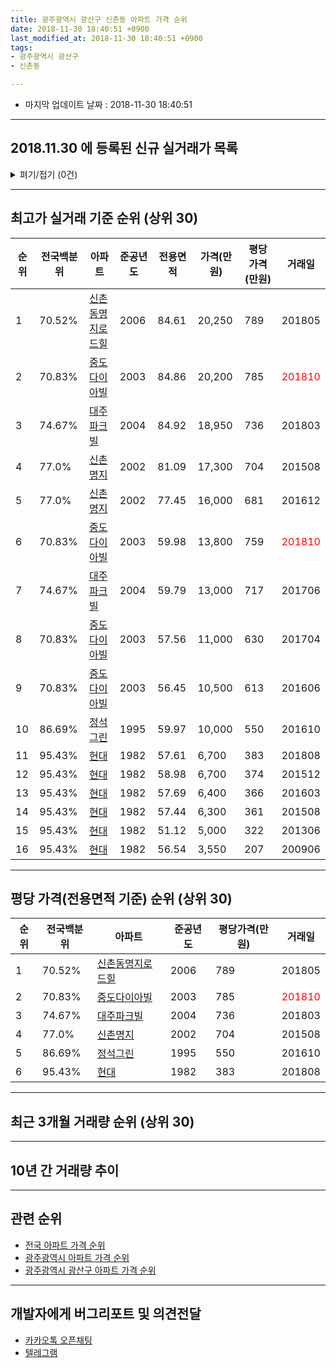 ```yaml
---
title: 광주광역시 광산구 신촌동 아파트 가격 순위
date: 2018-11-30 18:40:51 +0900
last_modified_at: 2018-11-30 18:40:51 +0900
tags:
- 광주광역시 광산구
- 신촌동

---
```


* 마지막 업데이트 날짜 : 2018-11-30 18:40:51

---

## 2018.11.30 에 등록된 신규 실거래가 목록

<details>
<summary>펴기/접기 (0건)</summary>
<div markdown="1">

|아파트|전국백분위|준공년도|전용면적|가격(만원)|평당가격(만원)|거래일|
|---|---|---|---|---|---|---|
|없음|||||||


</div>
</details>

---

## 최고가 실거래 기준 순위 (상위 30)


|순위|전국백분위|아파트|준공년도|전용면적|가격(만원)|평당가격(만원)|거래일|
|---|---|---|---|---|---|---|---|
|1|70.52%|[신촌동명지로드힐](https://search.naver.com/search.naver?query=%EA%B4%91%EC%A3%BC%EA%B4%91%EC%97%AD%EC%8B%9C+%EA%B4%91%EC%82%B0%EA%B5%AC+%EC%8B%A0%EC%B4%8C%EB%8F%99+%EC%8B%A0%EC%B4%8C%EB%8F%99%EB%AA%85%EC%A7%80%EB%A1%9C%EB%93%9C%ED%9E%90)|2006|84.61|20,250|789|201805|
|2|70.83%|[중도다이아빌](https://search.naver.com/search.naver?query=%EA%B4%91%EC%A3%BC%EA%B4%91%EC%97%AD%EC%8B%9C+%EA%B4%91%EC%82%B0%EA%B5%AC+%EC%8B%A0%EC%B4%8C%EB%8F%99+%EC%A4%91%EB%8F%84%EB%8B%A4%EC%9D%B4%EC%95%84%EB%B9%8C)|2003|84.86|20,200|785|<span style="color:red">201810</span>|
|3|74.67%|[대주파크빌](https://search.naver.com/search.naver?query=%EA%B4%91%EC%A3%BC%EA%B4%91%EC%97%AD%EC%8B%9C+%EA%B4%91%EC%82%B0%EA%B5%AC+%EC%8B%A0%EC%B4%8C%EB%8F%99+%EB%8C%80%EC%A3%BC%ED%8C%8C%ED%81%AC%EB%B9%8C)|2004|84.92|18,950|736|201803|
|4|77.0%|[신촌명지](https://search.naver.com/search.naver?query=%EA%B4%91%EC%A3%BC%EA%B4%91%EC%97%AD%EC%8B%9C+%EA%B4%91%EC%82%B0%EA%B5%AC+%EC%8B%A0%EC%B4%8C%EB%8F%99+%EC%8B%A0%EC%B4%8C%EB%AA%85%EC%A7%80)|2002|81.09|17,300|704|201508|
|5|77.0%|[신촌명지](https://search.naver.com/search.naver?query=%EA%B4%91%EC%A3%BC%EA%B4%91%EC%97%AD%EC%8B%9C+%EA%B4%91%EC%82%B0%EA%B5%AC+%EC%8B%A0%EC%B4%8C%EB%8F%99+%EC%8B%A0%EC%B4%8C%EB%AA%85%EC%A7%80)|2002|77.45|16,000|681|201612|
|6|70.83%|[중도다이아빌](https://search.naver.com/search.naver?query=%EA%B4%91%EC%A3%BC%EA%B4%91%EC%97%AD%EC%8B%9C+%EA%B4%91%EC%82%B0%EA%B5%AC+%EC%8B%A0%EC%B4%8C%EB%8F%99+%EC%A4%91%EB%8F%84%EB%8B%A4%EC%9D%B4%EC%95%84%EB%B9%8C)|2003|59.98|13,800|759|<span style="color:red">201810</span>|
|7|74.67%|[대주파크빌](https://search.naver.com/search.naver?query=%EA%B4%91%EC%A3%BC%EA%B4%91%EC%97%AD%EC%8B%9C+%EA%B4%91%EC%82%B0%EA%B5%AC+%EC%8B%A0%EC%B4%8C%EB%8F%99+%EB%8C%80%EC%A3%BC%ED%8C%8C%ED%81%AC%EB%B9%8C)|2004|59.79|13,000|717|201706|
|8|70.83%|[중도다이아빌](https://search.naver.com/search.naver?query=%EA%B4%91%EC%A3%BC%EA%B4%91%EC%97%AD%EC%8B%9C+%EA%B4%91%EC%82%B0%EA%B5%AC+%EC%8B%A0%EC%B4%8C%EB%8F%99+%EC%A4%91%EB%8F%84%EB%8B%A4%EC%9D%B4%EC%95%84%EB%B9%8C)|2003|57.56|11,000|630|201704|
|9|70.83%|[중도다이아빌](https://search.naver.com/search.naver?query=%EA%B4%91%EC%A3%BC%EA%B4%91%EC%97%AD%EC%8B%9C+%EA%B4%91%EC%82%B0%EA%B5%AC+%EC%8B%A0%EC%B4%8C%EB%8F%99+%EC%A4%91%EB%8F%84%EB%8B%A4%EC%9D%B4%EC%95%84%EB%B9%8C)|2003|56.45|10,500|613|201606|
|10|86.69%|[정석그린](https://search.naver.com/search.naver?query=%EA%B4%91%EC%A3%BC%EA%B4%91%EC%97%AD%EC%8B%9C+%EA%B4%91%EC%82%B0%EA%B5%AC+%EC%8B%A0%EC%B4%8C%EB%8F%99+%EC%A0%95%EC%84%9D%EA%B7%B8%EB%A6%B0)|1995|59.97|10,000|550|201610|
|11|95.43%|[현대](https://search.naver.com/search.naver?query=%EA%B4%91%EC%A3%BC%EA%B4%91%EC%97%AD%EC%8B%9C+%EA%B4%91%EC%82%B0%EA%B5%AC+%EC%8B%A0%EC%B4%8C%EB%8F%99+%ED%98%84%EB%8C%80)|1982|57.61|6,700|383|201808|
|12|95.43%|[현대](https://search.naver.com/search.naver?query=%EA%B4%91%EC%A3%BC%EA%B4%91%EC%97%AD%EC%8B%9C+%EA%B4%91%EC%82%B0%EA%B5%AC+%EC%8B%A0%EC%B4%8C%EB%8F%99+%ED%98%84%EB%8C%80)|1982|58.98|6,700|374|201512|
|13|95.43%|[현대](https://search.naver.com/search.naver?query=%EA%B4%91%EC%A3%BC%EA%B4%91%EC%97%AD%EC%8B%9C+%EA%B4%91%EC%82%B0%EA%B5%AC+%EC%8B%A0%EC%B4%8C%EB%8F%99+%ED%98%84%EB%8C%80)|1982|57.69|6,400|366|201603|
|14|95.43%|[현대](https://search.naver.com/search.naver?query=%EA%B4%91%EC%A3%BC%EA%B4%91%EC%97%AD%EC%8B%9C+%EA%B4%91%EC%82%B0%EA%B5%AC+%EC%8B%A0%EC%B4%8C%EB%8F%99+%ED%98%84%EB%8C%80)|1982|57.44|6,300|361|201508|
|15|95.43%|[현대](https://search.naver.com/search.naver?query=%EA%B4%91%EC%A3%BC%EA%B4%91%EC%97%AD%EC%8B%9C+%EA%B4%91%EC%82%B0%EA%B5%AC+%EC%8B%A0%EC%B4%8C%EB%8F%99+%ED%98%84%EB%8C%80)|1982|51.12|5,000|322|201306|
|16|95.43%|[현대](https://search.naver.com/search.naver?query=%EA%B4%91%EC%A3%BC%EA%B4%91%EC%97%AD%EC%8B%9C+%EA%B4%91%EC%82%B0%EA%B5%AC+%EC%8B%A0%EC%B4%8C%EB%8F%99+%ED%98%84%EB%8C%80)|1982|56.54|3,550|207|200906|


---

## 평당 가격(전용면적 기준) 순위 (상위 30)


|순위|전국백분위|아파트|준공년도|평당가격(만원)|거래일|
|---|---|---|---|---|---|
|1|70.52%|[신촌동명지로드힐](https://search.naver.com/search.naver?query=%EA%B4%91%EC%A3%BC%EA%B4%91%EC%97%AD%EC%8B%9C+%EA%B4%91%EC%82%B0%EA%B5%AC+%EC%8B%A0%EC%B4%8C%EB%8F%99+%EC%8B%A0%EC%B4%8C%EB%8F%99%EB%AA%85%EC%A7%80%EB%A1%9C%EB%93%9C%ED%9E%90)|2006|789|201805|
|2|70.83%|[중도다이아빌](https://search.naver.com/search.naver?query=%EA%B4%91%EC%A3%BC%EA%B4%91%EC%97%AD%EC%8B%9C+%EA%B4%91%EC%82%B0%EA%B5%AC+%EC%8B%A0%EC%B4%8C%EB%8F%99+%EC%A4%91%EB%8F%84%EB%8B%A4%EC%9D%B4%EC%95%84%EB%B9%8C)|2003|785|<span style="color:red">201810</span>|
|3|74.67%|[대주파크빌](https://search.naver.com/search.naver?query=%EA%B4%91%EC%A3%BC%EA%B4%91%EC%97%AD%EC%8B%9C+%EA%B4%91%EC%82%B0%EA%B5%AC+%EC%8B%A0%EC%B4%8C%EB%8F%99+%EB%8C%80%EC%A3%BC%ED%8C%8C%ED%81%AC%EB%B9%8C)|2004|736|201803|
|4|77.0%|[신촌명지](https://search.naver.com/search.naver?query=%EA%B4%91%EC%A3%BC%EA%B4%91%EC%97%AD%EC%8B%9C+%EA%B4%91%EC%82%B0%EA%B5%AC+%EC%8B%A0%EC%B4%8C%EB%8F%99+%EC%8B%A0%EC%B4%8C%EB%AA%85%EC%A7%80)|2002|704|201508|
|5|86.69%|[정석그린](https://search.naver.com/search.naver?query=%EA%B4%91%EC%A3%BC%EA%B4%91%EC%97%AD%EC%8B%9C+%EA%B4%91%EC%82%B0%EA%B5%AC+%EC%8B%A0%EC%B4%8C%EB%8F%99+%EC%A0%95%EC%84%9D%EA%B7%B8%EB%A6%B0)|1995|550|201610|
|6|95.43%|[현대](https://search.naver.com/search.naver?query=%EA%B4%91%EC%A3%BC%EA%B4%91%EC%97%AD%EC%8B%9C+%EA%B4%91%EC%82%B0%EA%B5%AC+%EC%8B%A0%EC%B4%8C%EB%8F%99+%ED%98%84%EB%8C%80)|1982|383|201808|


---

## 최근 3개월 거래량 순위 (상위 30)


<div style="width:100%;">
    <canvas id="deal_count_ranking" height="250"></canvas>
</div>


<script>
new Chart(document.getElementById("deal_count_ranking"), {
    type: 'horizontalBar',
    data: {
        labels: ['중도다이아빌', '신촌명지', '정석그린', '대주파크빌', '신촌동명지로드힐'],
        datasets: [{
            label: '실거래 수',
            data: [5, 4, 2, 2, 1],
            borderColor: "rgba(255, 0, 128, 1)",
            backgroundColor: "rgba(255, 0, 128, 0.5)",
            fill: false,
        }]
    },
    options: {
        responsive: true,
        title: {
            display: true,
            text: '최근 3개월 거래량 순위'
        },
        tooltips: {
            mode: 'index',
            intersect: false,
            callbacks: {
                title: function(tooltipItems, data) {
                    return "실거래 수:";
                },
                label: function(tooltipItem, data) {
                    return data.labels[tooltipItem.index] + ": " + tooltipItem.xLabel;
                }
            }
        },
        hover: {
            mode: 'nearest',
            intersect: true
        },
        scales: {
            xAxes: [{
                display: true,
                scaleLabel: {
                    display: true,
                    labelString: '실거래 수'
                },
                ticks: {
                    suggestedMin: 0,
                }
            }],
            yAxes: [{
                display: true,
                ticks: {
                    autoSkip: false,
                    callback: function(value, index, values) {
                        if (value.length > 15)
                            return value.substr(0, 13) + "...";
                        else
                            return value;
                    }
                },
                scaleLabel: {
                    display: false,
                }
            }]
        }
    }
});

</script>


---

## 10년 간 거래량 추이


<div style="width:100%;">
    <canvas id="deal_progress" height="250"></canvas>
</div>

<script>
new Chart(document.getElementById("deal_progress"), {
    type: 'line',
    data: {
        labels: ['200811','200812','200901','200902','200903','200904','200905','200906','200907','200908','200909','200910','200911','200912','201001','201002','201003','201004','201005','201006','201007','201008','201009','201010','201011','201012','201101','201102','201103','201104','201105','201106','201107','201108','201109','201110','201111','201112','201201','201202','201203','201204','201205','201206','201207','201208','201209','201210','201211','201212','201301','201302','201303','201304','201305','201306','201307','201308','201309','201310','201311','201312','201401','201402','201403','201404','201405','201406','201407','201408','201409','201410','201411','201412','201501','201502','201503','201504','201505','201506','201507','201508','201509','201510','201511','201512','201601','201602','201603','201604','201605','201606','201607','201608','201609','201610','201611','201612','201701','201702','201703','201704','201705','201706','201707','201708','201709','201710','201711','201712','201801','201802','201803','201804','201805','201806','201807','201808','201809','201810','201811'],
        datasets: [{
            label: '실거래 수',
            pointRadius: 1,
            data: [3, 2, 26, 3, 3, 3, 3, 2, 1, 1, 3, 5, 1, 63, 2, 2, 3, 10, 4, 3, 2, 6, 3, 8, 5, 5, 11, 16, 20, 16, 10, 8, 3, 5, 2, 3, 3, 3, 4, 7, 9, 2, 7, 2, 2, 1, 0, 0, 5, 5, 2, 1, 0, 2, 7, 5, 5, 2, 2, 5, 4, 2, 4, 4, 6, 1, 5, 4, 6, 1, 5, 3, 6, 14, 5, 13, 16, 5, 4, 3, 5, 9, 3, 2, 40, 16, 6, 3, 8, 4, 6, 23, 11, 12, 3, 4, 0, 5, 1, 3, 4, 9, 3, 1, 2, 4, 6, 5, 3, 2, 5, 3, 6, 1, 7, 0, 3, 5, 4, 6, 4],
            borderColor: "rgba(255, 201, 14, 1)",
            backgroundColor: "rgba(255, 201, 14, 0.5)",
            fill: true,
        }]
    },
    options: {
        responsive: true,
        title: {
            display: true,
            text: '10년간 거래량 추이'
        },
        tooltips: {
            mode: 'index',
            intersect: false,
        },
        hover: {
            mode: 'nearest',
            intersect: true
        },
        scales: {
            xAxes: [{
                display: true,
                scaleLabel: {
                    display: true,
                    labelString: '년/월'
                }
            }],
            yAxes: [{
                display: true,
                ticks: {
                    suggestedMin: 0,
                },
                scaleLabel: {
                    display: true,
                    labelString: '실거래 수'
                }
            }]
        }
    }
});

</script>


---

## 관련 순위

- [전국 아파트 가격 순위](https://inasie.github.io/apt-ranking/전국)
- [광주광역시 아파트 가격 순위](https://inasie.github.io/apt-ranking/광주광역시)
- [광주광역시 광산구 아파트 가격 순위](https://inasie.github.io/apt-ranking/광주광역시-광산구)


---

## 개발자에게 버그리포트 및 의견전달

- [카카오톡 오픈채팅](https://open.kakao.com/o/gLJUAP4)
- [텔레그램](https://t.me/inasie)

